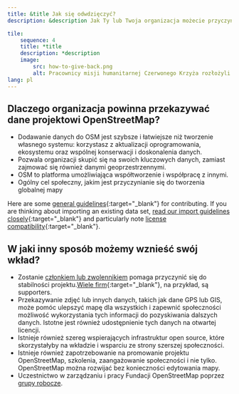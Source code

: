 ```yaml
---
title: &title Jak się odwdzięczyć?
description: &description Jak Ty lub Twoja organizacja możecie przyczynić się do rozwoju projektu OSM?

tile:
    sequence: 4
    title: *title 
    description: *description
    image:
        src: how-to-give-back.png
        alt: Pracownicy misji humanitarnej Czerwonego Krzyża rozłożyli dokumenty z lokalnymi badaniami na ziemi i omawiają je
lang: pl
---
```


## Dlaczego organizacja powinna przekazywać dane projektowi OpenStreetMap?

* Dodawanie danych do OSM jest szybsze i łatwiejsze niż tworzenie własnego systemu: korzystasz z aktualizacji oprogramowania, ekosystemu oraz wspólnej konserwacji i doskonalenia danych.
* Pozwala organizacji skupić się na swoich kluczowych danych, zamiast zajmować się również danymi geoprzestrzennymi.
* OSM to platforma umożliwiająca współtworzenie i współpracę z innymi.
* Ogólny cel społeczny, jakim jest przyczynianie się do tworzenia globalnej mapy

Here are some [general guidelines](https://wiki.openstreetmap.org/wiki/How_We_Map){:target="_blank"} for contributing. If you are thinking about importing an existing data set, [read our import guidelines closely](https://wiki.openstreetmap.org/wiki/Import/Guidelines){:target="_blank"} and particularly note [license compatibility](https://wiki.openstreetmap.org/wiki/Import/Guidelines#Step_3_-_License_approval){:target="_blank"}.

## W jaki inny sposób możemy wznieść swój wkład?

* Zostanie [członkiem lub zwolennikiem](/about-osm-community/donate-to-osm.md) pomaga przyczynić się do stabilności projektu.[Wiele firm](https://wiki.osmfoundation.org/wiki/Corporate_Members){:target="_blank"}, na przykład, 
są supporters.
* Przekazywanie zdjęć lub innych danych, takich jak dane GPS lub GIS, może pomóc ulepszyć mapę dla wszystkich i zapewnić społeczności możliwość wykorzystania tych informacji do pozyskiwania dalszych danych. Istotne jest również udostępnienie tych danych na otwartej licencji.
* Istnieje również szereg wspierających infrastruktur open source, które skorzystałyby na wkładzie i wsparciu ze strony szerszej społeczności.
* Istnieje również zapotrzebowanie na promowanie projektu OpenStreetMap, szkolenia, zaangażowanie społeczności i nie tylko. OpenStreetMap można rozwijać bez konieczności edytowania mapy.
* Uczestnictwo w zarządzaniu i pracy Fundacji OpenStreetMap poprzez [grupy robocze](/about-osm-community/working-groups.md).
